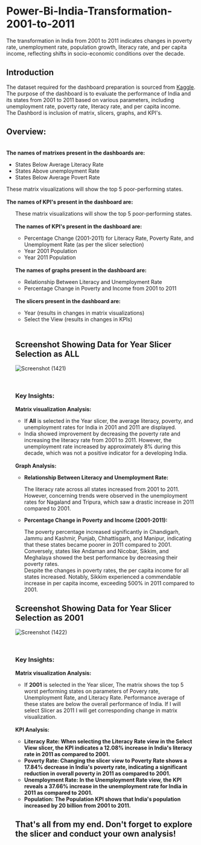 # Power-Bi-India-Transformation-2001-to-2011
The transformation in India from 2001 to 2011 indicates changes in poverty rate, unemployment rate, population growth, literacy rate, and per capita income, reflecting shifts in socio-economic conditions over the decade.
<h2>Introduction</h2>
The dataset required for the dashboard preparation is sourced from <a href= 'https://www.kaggle.com/datasets/gokulrajkmv/indian-statewise-data-from-rbi'>Kaggle</a>. The purpose of the dashboard is to evaluate the performance of India and its states from 2001 to 2011 based on various parameters, including unemployment rate, poverty rate, literacy rate, and per capita income.
</br>
The Dashbord is inclusion of matrix, slicers, graphs, and KPI's.
<h2>Overview:</h2>
</br>
<b>The names of matrixes present in the dashboards are:</b>
</br>
<ul>
  <li>States Below Average Literacy Rate</li>
  <li>States Above unemployment Rate</li>
  <li>States Below Average Povert Rate</li>
</ul>
These matrix visualizations will show the top 5 poor-performing states.
</br>
</br>
<b>The names of KPI's present in the dashboard are:</b>
</br>
<ul>
These matrix visualizations will show the top 5 poor-performing states.
</br>
</br>
<b>The names of KPI's present in the dashboard are:</b>
</br>
<ul>
  <li>Percentage Change (2001-2011) for Literacy Rate, Poverty Rate, and Unemployment Rate (as per the slicer selection)</li>
  <li>Year 2001 Population</li>
  <li>Year 2011 Population</li>
</ul>
</br>
<b>The names of graphs present in the dashboard are:</b>
</br>
<ul>
  <li>Relationship Between Literacy and Unemployment Rate</li>
  <li>Percentage Change in Poverty and Income from 2001 to 2011</li>
</ul>
</br>
<b>The slicers present in the dashboard are:</b>
<ul>
  <li>Year (results in changes in matrix visualizations)</li>
  <li>Select the View (results in changes in KPIs)</li>
</ul>
</br>
<h2>Screenshot Showing Data for Year Slicer Selection as ALL</h2>


![Screenshot (1421)](https://github.com/Priy-Sharma/Power-Bi-India-Transformation-2001-to-2011/assets/161149109/465494c3-ab78-4685-95fb-1b10237f744c)


</br>
<h3>Key Insights:</h3>
<b> Matrix visualization Analysis: </b>
</br>
<ul>
<li>If <b>All</b> is selected in the Year slicer, the average literacy, poverty, and unemployment rates for India in 2001 and 2011 are displayed.</li>
<li>India showed improvement by decreasing the poverty rate and increasing the literacy rate from 2001 to 2011. However, the unemployment rate increased by approximately 8% during this decade, which was not a positive indicator for a developing India.</li>
  
</ul>
</br>
<b>Graph Analysis:</b>
</br>
<ul>
  <li><b>Relationship Between Literacy and Unemployment Rate:</b></li>
  <p>The literacy rate across all states increased from 2001 to 2011. However, concerning trends were observed in the unemployment rates for Nagaland and Tripura, which saw a drastic increase in 2011 compared to 2001.</p>
  <li><b>Percentage Change in Poverty and Income (2001-2011):</b></li>
  <p>The poverty percentage increased significantly in Chandigarh, Jammu and Kashmir, Punjab, Chhattisgarh, and Manipur, indicating that these states became poorer in 2011 compared to 2001. Conversely, states like Andaman and Nicobar, Sikkim, and Meghalaya showed the best performance by decreasing their poverty rates.
</br>
Despite the changes in poverty rates, the per capita income for all states increased. Notably, Sikkim experienced a commendable increase in per capita income, exceeding 500% in 2011 compared to 2001.
</p>
</ul>

<h2>Screenshot Showing Data for Year Slicer Selection as 2001</h2>


![Screenshot (1422)](https://github.com/Priy-Sharma/Power-Bi-India-Transformation-2001-to-2011/assets/161149109/b8b2f933-b19a-4c11-8255-788be5d7a784)


</br>
<h3>Key Insights:</h3>
<b> Matrix visualization Analysis: </b>
</br>
<ul>
  <li>If <b>2001</b> is selected in the Year slicer, The matrix shows the top 5 worst performing states on parameters of Povery rate, Unemployment Rate, and Literacy Rate. Performance average of these states are below the overall performance of India. If I will select Slicer as 2011 I will get corresponding change in matrix visualization.  </li>
</ul>
</br>
<b> KPI Analysis: </b>
</br>
<ul>
 <li><b>Literacy Rate:<b> When selecting the Literacy Rate view in the Select View slicer, the KPI indicates a 12.08% increase in India's literacy rate in 2011 as compared to 2001.</li>
 <li><b>Poverty Rate:<b> Changing the slicer view to Poverty Rate shows a 17.84% decrease in India's poverty rate, indicating a significant reduction in overall poverty in 2011 as compared to 2001.</li>
 <li><b>Unemployment Rate:<b> In the Unemployment Rate view, the KPI reveals a 37.66% increase in the unemployment rate for India in 2011 as compared to 2001.</li>
 <li><b>Population:<b> The Population KPI shows that India's population increased by 20 billion from 2001 to 2011.</li>
</ul>

<h2>That's all from my end. Don't forget to explore the slicer and conduct your own analysis!</h2>
